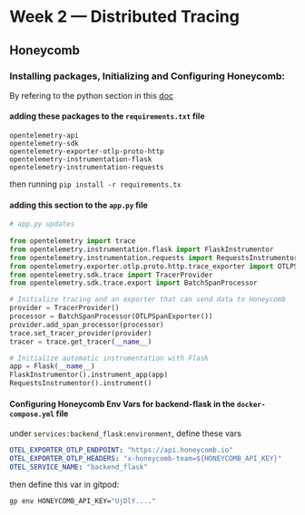 # Week 2 — Distributed Tracing
## Honeycomb
### Installing packages, Initializing and Configuring Honeycomb:
By refering to the python section in this [doc](https://ui.honeycomb.io/mo.shaaban1995-gettingstarted/environments/cruddur/send-data#)
#### adding these packages to the ```requirements.txt``` file
```
opentelemetry-api 
opentelemetry-sdk 
opentelemetry-exporter-otlp-proto-http 
opentelemetry-instrumentation-flask 
opentelemetry-instrumentation-requests
```
then running ```pip install -r requirements.tx```
#### adding this section to the ```app.py``` file
```py
# app.py updates
    
from opentelemetry import trace
from opentelemetry.instrumentation.flask import FlaskInstrumentor
from opentelemetry.instrumentation.requests import RequestsInstrumentor
from opentelemetry.exporter.otlp.proto.http.trace_exporter import OTLPSpanExporter
from opentelemetry.sdk.trace import TracerProvider
from opentelemetry.sdk.trace.export import BatchSpanProcessor

# Initialize tracing and an exporter that can send data to Honeycomb
provider = TracerProvider()
processor = BatchSpanProcessor(OTLPSpanExporter())
provider.add_span_processor(processor)
trace.set_tracer_provider(provider)
tracer = trace.get_tracer(__name__)

# Initialize automatic instrumentation with Flask
app = Flask(__name__)
FlaskInstrumentor().instrument_app(app)
RequestsInstrumentor().instrument()
```
#### Configuring Honeycomb Env Vars for backend-flask in the ```docker-compose.yml``` file
under ```services:backend_flask:environment```, define these vars
```yml
OTEL_EXPORTER_OTLP_ENDPOINT: "https://api.honeycomb.io"
OTEL_EXPORTER_OTLP_HEADERS: "x-honeycomb-team=${HONEYCOMB_API_KEY}"
OTEL_SERVICE_NAME: "backend_flask"
```
then define this var in gitpod:
```sh
gp env HONEYCOMB_API_KEY="UjDlY...."
```
